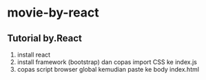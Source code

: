 # movie-by-react

## Tutorial by.React
1. install react
1. install framework (bootstrap) dan copas import CSS ke index.js
1. copas script browser global kemudian paste ke body index.html
